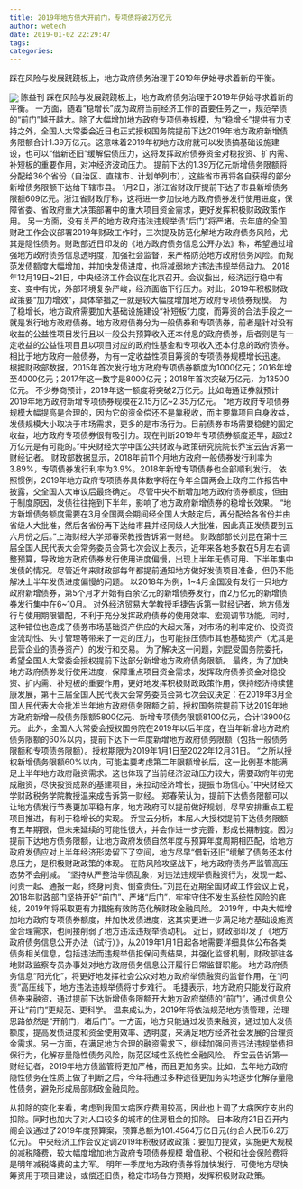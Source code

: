 ```yaml
---
title: 2019年地方债大开前门，专项债将破2万亿元
author: wetech
date: 2019-01-02 22:29:47
tags: 
categories: 
---
```

踩在风险与发展跷跷板上，地方政府债务治理于2019年伊始寻求着新的平衡。
<!-- more -->
<img align="center" border="0" src="https://imgcdn.yicai.com/uppics/images/2019/01/aec1c3e9cbd0130172f86a739b1f4156.jpg" />
陈益刊
踩在风险与发展跷跷板上，地方政府债务治理于2019年伊始寻求着新的平衡。
一方面，随着“稳增长”成为政府当前经济工作的首要任务之一，规范举债的“前门”越开越大。除了大幅增加地方政府专项债券规模，为“稳增长”提供有力支持之外，全国人大常委会近日也正式授权国务院提前下达2019年地方政府新增债务限额合计1.39万亿元。这意味着2019年初地方政府就可以发债搞基础设施建设，也可以“借新还旧”缓解偿债压力，这将发挥政府债券资金对稳投资、扩内需、补短板的重要作用，对冲经济波动压力。
提前下达的1.39万亿元新增债务限额将分配给36个省份（自治区、直辖市、计划单列市），这些省市再将各自获得的部分新增债务限额下达给下辖市县。
1月2日，浙江省财政厅提前下达了市县新增债务限额609亿元。浙江省财政厅称，这将进一步加快地方政府债券发行使用进度，保障省委、省政府重大决策部署中的重大项目资金需求，更好发挥积极财政政策作用。
另一方面，没有关严的地方政府违法违规举债“后门”将严堵。去年底的全国财政工作会议部署2019年财政工作时，三次提及防范化解地方政府债务风险，尤其是隐性债务。财政部近日印发的《地方政府债务信息公开办法》称，希望通过增强地方政府债务信息透明度，加强社会监督，来严格防范地方政府债务风险。而规范发债额度大幅增加，并加快发债进度，也将减弱地方违法违规举债动力。
2018年12月19日~21日，中央经济工作会议在北京召开。会议指出，经济运行稳中有变、变中有忧，外部环境复杂严峻，经济面临下行压力。对此，2019年积极财政政策要“加力增效”，具体举措之一就是较大幅度增加地方政府专项债券规模。
为了稳增长，地方政府需要加大基础设施建设“补短板”力度，而筹资的合法手段之一就是发行地方政府债券。地方政府债券分为一般债券和专项债券，前者是针对没有收益的公益性项目发行且以一般公共预算收入还本付息的政府债券，后者则是有一定收益的公益性项目且以项目对应的政府性基金和专项收入还本付息的政府债券。
相比于地方政府一般债券，为有一定收益性项目筹资的专项债券规模增长迅速。
根据财政部数据，2015年首次发行地方政府专项债券额度为1000亿元；2016年增至4000亿元；2017年这一数字是8000亿元；2018年首次突破万亿元，为13500亿元。
不少券商预计，2019年这一额度将突破2万亿元。比如海通证券就预计2019年地方政府新增专项债券规模在2.15万亿~2.35万亿元。
“地方政府专项债券规模大幅提高是合理的，因为它的资金偿还不是靠税收，而主要靠项目自身收益，发债规模大小取决于市场需求，更多的是市场行为。目前债券市场需要稳健的固定收益，地方政府专项债券很有吸引力。现在判断2019年专项债券额度还早，超过2万亿元是有可能的。”中央财经大学中国公共财政与政策研究院院长乔宝云告诉第一财经记者。
财政部数据显示，2018年前11个月地方政府一般债券发行利率为3.89%，专项债券发行利率为3.9%。2018年新增专项债券也全部顺利发行。
依照惯例，2019年地方政府专项债券具体数字将在今年全国两会上政府工作报告中披露，交全国人大审议后最终确定。
尽管中央不断增加地方政府债券额度，但由于制度原因，发债往往拖到下半年，影响了地方政府新增债券的稳增长效果。
“地方新增债务额度需要在3月全国两会期间经全国人大敲定后，再分配给各省份并由省级人大批准，然后各省份再下达给市县并经同级人大批准，因此真正发债要到五六月份之后。”上海财经大学郑春荣教授告诉第一财经。
财政部部长刘昆在第十三届全国人民代表大会常务委员会第七次会议上表示，近年来各地多数在5月左右调整预算，导致地方政府债券发行使用进度偏慢，出现上半年无债可用、下半年集中发债的情况。尽管近年来财政部每年都提前通知地方做好发债项目准备，但仍不能解决上半年发债进度偏慢的问题。
以2018年为例，1~4月全国没有发行一只地方政府新增债券，第5个月才开始有百余亿元的新增债券发行，而2万亿元的新增债券发行集中在6~10月。
对外经济贸易大学教授毛捷告诉第一财经记者，地方债发行与使用期限错配，不利于充分发挥政府债券的使用效率、宏观调节功能。同时，这种错位也造成了债券市场基础资产供应的大起大落，对市场的利率定价、投资资金流动性、头寸管理等带来了一定的压力，也可能挤压债市其他基础资产（尤其是民营企业的债券资产）的发行和交易。
为了解决这一问题，刘昆受国务院委托，希望全国人大常委会授权提前下达部分新增地方政府债务限额。
最终，为了加快地方政府债券发行使用进度，保障重点项目资金需求，发挥政府债券资金对稳投资、扩内需、补短板的重要作用，更好地发挥积极财政政策作用，保持经济持续健康发展，第十三届全国人民代表大会常务委员会第七次会议决定：在2019年3月全国人民代表大会批准当年地方政府债务限额之前，授权国务院提前下达2019年地方政府新增一般债务限额5800亿元、新增专项债务限额8100亿元，合计13900亿元。
此外，全国人大常委会授权国务院在2019年以后年度，在当年新增地方政府债务限额的60%以内，提前下达下一年度新增地方政府债务限额（包括一般债务限额和专项债务限额）。授权期限为2019年1月1日至2022年12月31日。
“之所以授权新增债务限额60%以内，可能主要考虑第二年限额增长后，这一比例基本能满足上半年地方政府融资需求。这也体现了当前经济波动压力较大，需要政府年初完成融资，尽快投资成熟的基建项目，来拉动经济增长，提振市场信心。”中央财经大学财政税务学院教授温来成告诉第一财经。
郑春荣认为，提前下达债务限额可以让地方债发行节奏更加平稳有序，地方政府可以提前做好规划，尽早安排重点工程项目推进，有利于稳增长的实现。
乔宝云分析，本届人大授权提前下达债务限额有五年期限，但未来延续的可能性很大，并会作进一步完善，形成长期制度。因为提前下达地方债务限额，让地方政府发债自然年度与预算年度周期相匹配，给地方政府发债应对上半年经济形势留下了空间，地方尽早“借新还旧”缓解了债务还本付息压力，是积极财政政策的体现。
在防风险攻坚战下，地方政府债务严监管高压态势不会削减。
“坚持从严整治举债乱象，对违法违规举债融资行为，发现一起、问责一起、通报一起，终身问责、倒查责任。”刘昆在近期全国财政工作会议上说，2018年财政部门坚持开好“前门”、严堵“后门”，牢牢守住不发生系统性风险的底线，2019年将采取更有力措施有效防范化解财政金融风险。
2019年，中央大幅增加地方政府专项债券额度，并加快发债进度，这其实更进一步满足地方基础设施资金合理需求，也间接削弱了地方违法违规举债动机。
近日，财政部印发了《地方政府债务信息公开办法（试行）》，从2019年1月1日起各地需要详细具体公布各类债务相关信息，包括违法而违规举债担保问责结果，并强化监督机制，财政部驻各地财政监察专员办事处对地方政府债务信息公开履行日常监督职能。
地方政府债务信息“阳光化”，将更好地发挥社会公众对地方政府举债融资的监督作用，在“问责”高压线下，地方违法违规举债将寸步难行。
毛捷表示，地方政府只能发行政府债券来融资，通过提前下达新增债务限额开大地方政府举债的“前门”，通过信息公开让“前门”更规范、更科学。
温来成认为，2019年将依法规范地方债管理，治理思路依然是“开前门，堵后门”。一方面，地方只能通过发债来融资，通过加大发债额度，提高发债进度和资金使用效率、透明度，来满足地方经济社会发展的合理资金需求。另一方面，在满足地方合理的融资需求下，继续加强问责违法违规举债担保行为，化解存量隐性债务风险，防范区域性系统性金融风险。
乔宝云告诉第一财经记者，2019年地方债监管将更加严格，而且更加务实。比如，去年地方政府隐性债务在性质上做了判断之后，今年将通过多种途径更加务实地逐步化解存量隐性债务，避免形成局部财政金融风险。
 
 
从扣除的变化来看，考虑到我国大病医疗费用较高，因此也上调了大病医疗支出的扣除。同时也加大了对人口较多的城市的住房租金的扣除。
日本政府21日召开内阁会议通过了2019年度预算案，预算总额为101.4564万亿日元(约合人民币6.2万亿元)。
中央经济工作会议定调2019年积极财政政策：要加力提效，实施更大规模的减税降费，较大幅度增加地方政府专项债券规模
增值税、个税和社会保险费将是明年减税降费的主力军。
明年一季度地方政府债券将加快发行，可使地方尽快筹资用于项目建设，或偿还旧债，稳定市场各方预期，发挥积极财政政策。
